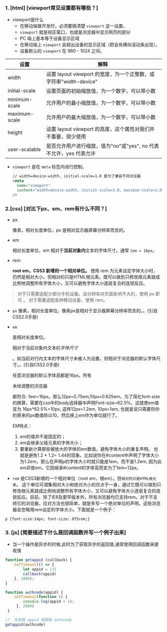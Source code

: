 ### 1. [html] [viewport常见设置都有哪些？]

* viewport是什么
  * 在移动端做开发时，必须要搞清楚 `viewport` 这一设置。
  * `viewport` 就是视区窗口，也就是浏览器中显示网页的部分
  * PC 端上基本等于设备显示区域
  * 在移动端上 `viewport` 会超出设备的显示区域（即会有横向滚动条出现）。
  * 设备默认的 `viewport` 在 980 - 1024 之间。

| 设置          | 解释                                                         |
| ------------- | ------------------------------------------------------------ |
| width         | 设置 layout viewport 的宽度，为一个正整数，或字符串"width-device" |
| initial-scale | 设置页面的初始缩放值，为一个数字，可以带小数                 |
| minimum-scale | 允许用户的最小缩放值，为一个数字，可以带小数                 |
| maximum-scale | 允许用户的最大缩放值，为一个数字，可以带小数                 |
| height        | 设置 layout viewport 的高度，这个属性对我们并不重要，很少使用 |
| user-scalable | 是否允许用户进行缩放，值为"no"或"yes", no 代表不允许，yes 代表允许 |

* `viewport` 是在 `meta` 标签内进行控制。

  

  ```html
  // width=device-width, initial-scale=1.0 是为了兼容不同浏览器
  <meta
    name="viewport"
    content="width=device-width, initial-scale=1.0, maximum-scale=1.0, user-scalable=0"
  />
  ```

### 2.[css] [对比下px、em、rem有什么不同？]

* px

  像素，相对长度单位，px 是相对显示器屏幕分辨率而言的。

* em

  相对长度单位，em 相对于**当前对象内**文本的字体尺寸。通常 `1em = 16px`。

* rem

  **root em，CSS3 新增的一个相对单位。**
  使用 rem 为元素设定字体大小时，仍然是相对大小，但相对的只是HTML根元素。既可以做到只修改根元素就成比例地调整所有字体大小，又可以避免字体大小逐层复合的连锁反应。

> 对于只需要适配少部分手机设备，且分辨率对页面影响不大的，使用 px 即可 。
> 对于需要适配各种移动设备，使用 rem。



- `px` 像素，相对长度单位。像素px是相对于显示器屏幕分辨率而言的。。(引自CSS2.0手册)

- ```
  em
  ```

   

  是相对长度单位。

  相对于当前对象内文本的*字体尺寸*

  。如当前对行内文本的字体尺寸未被人为设置，则相对于浏览器的默认字体尺寸。。(引自CSS2.0手册)

  任意浏览器的默认字体高都是16px。所有

  未经调整的浏览器

  都符合: 1em=16px。那么12px=0.75em,10px=0.625em。为了简化font-size的换算，需要在css中的body选择器中声明Font-size=62.5%，这就使em值变为 16px*62.5%=10px, 这样12px=1.2em, 10px=1em, 也就是说只需要将你的原来的px数值除以10，然后换上em作为单位就行了。

  EM特点：

  1. em的值并不是固定的；
  2. em会继承父级元素的字体大小；
  3. 要重新计算那些被放大的字体的em数值。避免字体大小的重复声明。
     也就是避免1.2 * 1.2= 1.44的现象。比如说你在#content中声明了字体大小为1.2em，那么在声明p的字体大小时就只能是1em，而不是1.2em, 因为此em非彼em，它因继承#content的字体高而变为了1em=12px。

- `rem` 是CSS3新增的一个相对单位（root em，根em）。但`相对的只是HTML根元素`。
  这个单位可谓集相对大小和绝对大小的优点于一身，通过它既可以做到只修改根元素就成比例地调整所有字体大小，又可以避免字体大小逐层复合的连锁反应。目前，除了IE8及更早版本外，所有浏览器均已支持rem。对于不支持它的浏览器，应对方法也很简单，就是多写一个绝对单位的声明。这些浏览器会忽略用rem设定的字体大小。下面就是一个例子：

```
p {font-size:14px; font-size:.875rem;}
```

### 3. [js] [简要描述下什么是回调函数并写一个例子出来]

* 当一个操作是异步的时候,此时为了获取异步的返回值,通常使用回调函数来接收值

```js
function getappid (callback) {
    setTimeout(() => {
        let appid = 111
        callback(appid)
    }, 1000);
}

function authcode(appid) { 
    setTimeout(function () { 
        console.log(appid + 1);
     }, 2000)
 }

//  先获取 appid 再获取 authcode
getappid(authcode)
```






















